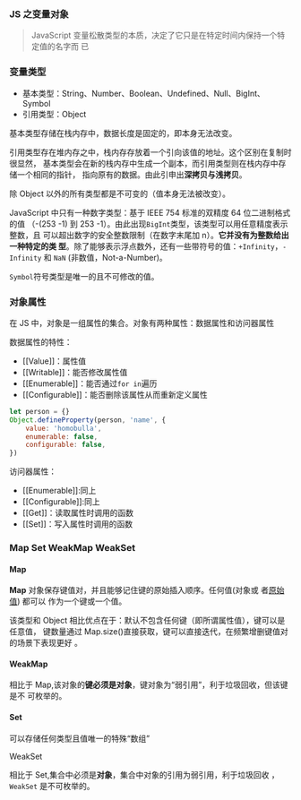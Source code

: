 ### JS 之变量对象

> JavaScript 变量松散类型的本质，决定了它只是在特定时间内保持一个特定值的名字而
> 已

### 变量类型

-   基本类型：String、Number、Boolean、Undefined、Null、BigInt、Symbol
-   引用类型：Object

基本类型存储在栈内存中，数据长度是固定的，即本身无法改变。

引用类型存在堆内存之中，栈内存存放着一个引向该值的地址。这个区别在复制时很显然，
基本类型会在新的栈内存中生成一个副本，而引用类型则在栈内存中存储一个相同的指针，
指向原有的数据。由此引申出**深拷贝与浅拷贝**。

除 Object 以外的所有类型都是不可变的（值本身无法被改变）。

JavaScript 中只有一种数字类型：基于 IEEE 754 标准的双精度 64 位二进制格式的值
（-(253 -1) 到 253 -1）。由此出现`BigInt`类型，该类型可以用任意精度表示整数，且
可以超出数字的安全整数限制（在数字末尾加 n）。**它并没有为整数给出一种特定的类
型**。除了能够表示浮点数外，还有一些带符号的值：`+Infinity`，`-Infinity` 和
`NaN` (非数值，Not-a-Number)。

`Symbol`符号类型是唯一的且不可修改的值。

### 对象属性

在 JS 中，对象是一组属性的集合。对象有两种属性：数据属性和访问器属性

数据属性的特性：

-   [[Value]]：属性值
-   [[Writable]]：能否修改属性值
-   [[Enumerable]]：能否通过`for in`遍历
-   [[Configurable]]：能否删除该属性从而重新定义属性

```js
let person = {}
Object.defineProperty(person, 'name', {
    value: 'homobulla',
    enumerable: false,
    configurable: false,
})
```

访问器属性：

-   [[Enumerable]]:同上
-   [[Configurable]]:同上
-   [[Get]]：读取属性时调用的函数
-   [[Set]]：写入属性时调用的函数

### Map Set WeakMap WeakSet

#### Map

**Map** 对象保存键值对，并且能够记住键的原始插入顺序。任何值(对象或
者[原始值](https://developer.mozilla.org/en-US/docs/Glossary/Primitive)) 都可以
作为一个键或一个值。

该类型和 Object 相比优点在于：默认不包含任何键（即所谓属性值），键可以是任意值，
键数量通过 Map.size()直接获取，键可以直接迭代，在频繁增删键值对的场景下表现更好
。

#### WeakMap

相比于 Map,该对象的**键必须是对象**，键对象为“弱引用”，利于垃圾回收，但该键是不
可枚举的。

#### Set

可以存储任何类型且值唯一的特殊“数组”

WeakSet

相比于 Set,集合中必须是**对象**，集合中对象的引用为弱引用，利于垃圾回收
，`WeakSet` 是不可枚举的。
